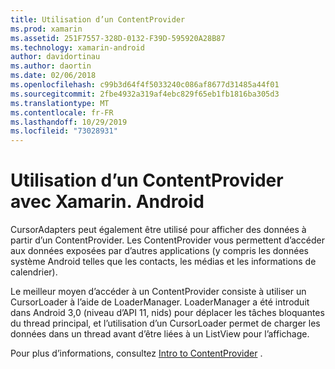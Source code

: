 ```yaml
---
title: Utilisation d’un ContentProvider
ms.prod: xamarin
ms.assetid: 251F7557-328D-0132-F39D-595920A28B87
ms.technology: xamarin-android
author: davidortinau
ms.author: daortin
ms.date: 02/06/2018
ms.openlocfilehash: c99b3d64f4f5033240c086af8677d31485a44f01
ms.sourcegitcommit: 2fbe4932a319af4ebc829f65eb1fb1816ba305d3
ms.translationtype: MT
ms.contentlocale: fr-FR
ms.lasthandoff: 10/29/2019
ms.locfileid: "73028931"
---
```

# <a name="using-a-contentprovider-with-xamarinandroid"></a>Utilisation d’un ContentProvider avec Xamarin. Android

CursorAdapters peut également être utilisé pour afficher des données à partir d’un ContentProvider.
Les ContentProvider vous permettent d’accéder aux données exposées par d’autres applications (y compris les données système Android telles que les contacts, les médias et les informations de calendrier).

Le meilleur moyen d’accéder à un ContentProvider consiste à utiliser un CursorLoader à l’aide de LoaderManager. LoaderManager a été introduit dans Android 3,0 (niveau d’API 11, nids) pour déplacer les tâches bloquantes du thread principal, et l’utilisation d’un CursorLoader permet de charger les données dans un thread avant d’être liées à un ListView pour l’affichage.

Pour plus d’informations, consultez [Intro to ContentProvider](~/android/platform/content-providers/index.md) .
